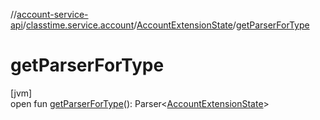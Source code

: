 //[account-service-api](../../../index.md)/[classtime.service.account](../index.md)/[AccountExtensionState](index.md)/[getParserForType](get-parser-for-type.md)

# getParserForType

[jvm]\
open fun [getParserForType](get-parser-for-type.md)(): Parser&lt;[AccountExtensionState](index.md)&gt;
